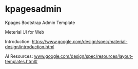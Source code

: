 kpagesadmin
===========

Kpages Bootstrap Admin Template

Meterial UI for Web

Introduction:
https://www.google.com/design/spec/material-design/introduction.html

AI Resources:
www.google.com/design/spec/resources/layout-templates.html#